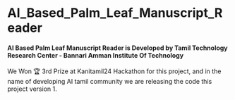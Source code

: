 # AI_Based_Palm_Leaf_Manuscript_Reader
#### AI Based Palm Leaf Manuscript Reader is Developed by Tamil Technology Research Center - Bannari Amman Institute Of Technology
We Won 🏆 3rd Prize at Kanitamil24 Hackathon for this project, and in the name of developing AI tamil community we are releasing the code this project version 1.
